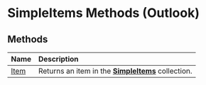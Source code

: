 
# SimpleItems Methods (Outlook)

## Methods



|**Name**|**Description**|
|:-----|:-----|
|[Item](0b56d8a7-2bf5-a2e2-a269-b2d7377d2901.md)|Returns an item in the  **[SimpleItems](b929ae28-fe5f-607e-37b5-ed6a304d4896.md)** collection.|
